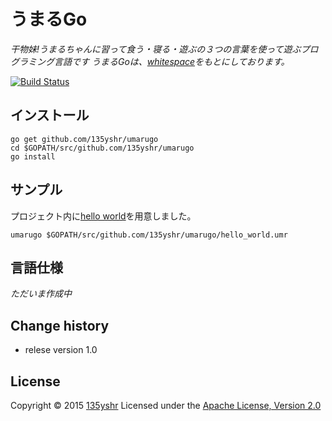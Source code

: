うまるGo
========


_干物妹!うまるちゃんに習って食う・寝る・遊ぶの３つの言葉を使って遊ぶプログラミング言語です_
_うまるGoは、[whitespace](https://ja.wikipedia.org/wiki/Whitespace)をもとにしております。_

[![Build Status](https://travis-ci.org/135yshr/umarugo.png?branch=master)](https://travis-ci.org/135yshr/umarugo)

## インストール

```
go get github.com/135yshr/umarugo
cd $GOPATH/src/github.com/135yshr/umarugo
go install
```

## サンプル

プロジェクト内に[hello world](https://github.com/135yshr/umarugo/blob/master/hello_world.umr)を用意しました。

```
umarugo $GOPATH/src/github.com/135yshr/umarugo/hello_world.umr
```

## 言語仕様

_ただいま作成中_

## Change history

- relese version 1.0

## License
Copyright &copy; 2015 [135yshr](https://github.com/135yshr)
Licensed under the [Apache License, Version 2.0][Apache]

[Apache]: http://www.apache.org/licenses/LICENSE-2.0
[MIT]: http://www.opensource.org/licenses/mit-license.php
[GPL]: http://www.gnu.org/licenses/gpl.html
